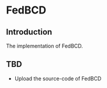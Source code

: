 # FedBCD

## Introduction
The implementation of FedBCD.


## TBD
- Upload the source-code of FedBCD
